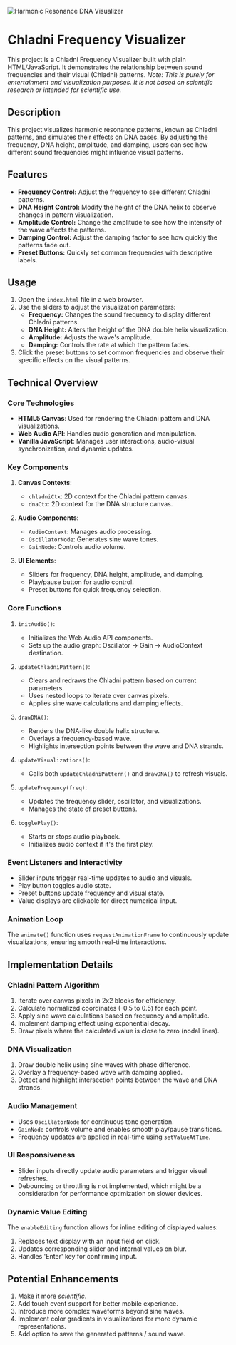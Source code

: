 ![Harmonic Resonance DNA Visualizer](https://github.com/aligeramy/chladni-pattern-visualizer/blob/main/preview.gif)

# Chladni Frequency Visualizer

This project is a Chladni Frequency Visualizer built with plain HTML/JavaScript. It demonstrates the relationship between sound frequencies and their visual (Chladni) patterns.
_Note: This is purely for entertainment and visualization purposes. It is not based on scientific research or intended for scientific use._

## Description

This project visualizes harmonic resonance patterns, known as Chladni patterns, and simulates their effects on DNA bases. By adjusting the frequency, DNA height, amplitude, and damping, users can see how different sound frequencies might influence visual patterns.

## Features

- **Frequency Control:** Adjust the frequency to see different Chladni patterns.
- **DNA Height Control:** Modify the height of the DNA helix to observe changes in pattern visualization.
- **Amplitude Control:** Change the amplitude to see how the intensity of the wave affects the patterns.
- **Damping Control:** Adjust the damping factor to see how quickly the patterns fade out.
- **Preset Buttons:** Quickly set common frequencies with descriptive labels.

## Usage

1. Open the `index.html` file in a web browser.
2. Use the sliders to adjust the visualization parameters:
   - **Frequency:** Changes the sound frequency to display different Chladni patterns.
   - **DNA Height:** Alters the height of the DNA double helix visualization.
   - **Amplitude:** Adjusts the wave's amplitude.
   - **Damping:** Controls the rate at which the pattern fades.
3. Click the preset buttons to set common frequencies and observe their specific effects on the visual patterns.



## Technical Overview

### Core Technologies

- **HTML5 Canvas**: Used for rendering the Chladni pattern and DNA visualizations.
- **Web Audio API**: Handles audio generation and manipulation.
- **Vanilla JavaScript**: Manages user interactions, audio-visual synchronization, and dynamic updates.

### Key Components

1. **Canvas Contexts**:
   - `chladniCtx`: 2D context for the Chladni pattern canvas.
   - `dnaCtx`: 2D context for the DNA structure canvas.

2. **Audio Components**:
   - `AudioContext`: Manages audio processing.
   - `OscillatorNode`: Generates sine wave tones.
   - `GainNode`: Controls audio volume.

3. **UI Elements**:
   - Sliders for frequency, DNA height, amplitude, and damping.
   - Play/pause button for audio control.
   - Preset buttons for quick frequency selection.

### Core Functions

1. `initAudio()`:
   - Initializes the Web Audio API components.
   - Sets up the audio graph: Oscillator -> Gain -> AudioContext destination.

2. `updateChladniPattern()`:
   - Clears and redraws the Chladni pattern based on current parameters.
   - Uses nested loops to iterate over canvas pixels.
   - Applies sine wave calculations and damping effects.

3. `drawDNA()`:
   - Renders the DNA-like double helix structure.
   - Overlays a frequency-based wave.
   - Highlights intersection points between the wave and DNA strands.

4. `updateVisualizations()`:
   - Calls both `updateChladniPattern()` and `drawDNA()` to refresh visuals.

5. `updateFrequency(freq)`:
   - Updates the frequency slider, oscillator, and visualizations.
   - Manages the state of preset buttons.

6. `togglePlay()`:
   - Starts or stops audio playback.
   - Initializes audio context if it's the first play.

### Event Listeners and Interactivity

- Slider inputs trigger real-time updates to audio and visuals.
- Play button toggles audio state.
- Preset buttons update frequency and visual state.
- Value displays are clickable for direct numerical input.

### Animation Loop

The `animate()` function uses `requestAnimationFrame` to continuously update visualizations, ensuring smooth real-time interactions.

## Implementation Details

### Chladni Pattern Algorithm

1. Iterate over canvas pixels in 2x2 blocks for efficiency.
2. Calculate normalized coordinates (-0.5 to 0.5) for each point.
3. Apply sine wave calculations based on frequency and amplitude.
4. Implement damping effect using exponential decay.
5. Draw pixels where the calculated value is close to zero (nodal lines).

### DNA Visualization

1. Draw double helix using sine waves with phase difference.
2. Overlay a frequency-based wave with damping applied.
3. Detect and highlight intersection points between the wave and DNA strands.

### Audio Management

- Uses `OscillatorNode` for continuous tone generation.
- `GainNode` controls volume and enables smooth play/pause transitions.
- Frequency updates are applied in real-time using `setValueAtTime`.

### UI Responsiveness

- Slider inputs directly update audio parameters and trigger visual refreshes.
- Debouncing or throttling is not implemented, which might be a consideration for performance optimization on slower devices.

### Dynamic Value Editing

The `enableEditing` function allows for inline editing of displayed values:
1. Replaces text display with an input field on click.
2. Updates corresponding slider and internal values on blur.
3. Handles 'Enter' key for confirming input.

## Potential Enhancements

1. Make it more _scientific_.
2. Add touch event support for better mobile experience.
3. Introduce more complex waveforms beyond sine waves.
4. Implement color gradients in visualizations for more dynamic representations.
5. Add option to save the generated patterns / sound wave.

